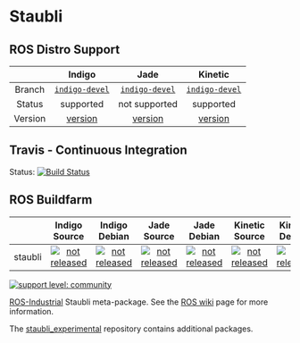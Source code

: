 # Staubli


## ROS Distro Support

|         | Indigo | Jade | Kinetic |
|:-------:|:------:|:----:|:-------:|
| Branch  | [`indigo-devel`](https://github.com/ros-industrial/staubli/tree/indigo-devel) | [`indigo-devel`](https://github.com/ros-industrial/staubli/tree/indigo-devel) | [`indigo-devel`](https://github.com/ros-industrial/staubli/tree/indigo-devel) |
| Status  |  supported | not supported |  supported |
| Version | [version](http://repositories.ros.org/status_page/ros_indigo_default.html?q=staubli) | [version](http://repositories.ros.org/status_page/ros_jade_default.html?q=staubli) | [version](http://repositories.ros.org/status_page/ros_kinetic_default.html?q=staubli) |

## Travis - Continuous Integration

Status: [![Build Status](https://travis-ci.org/ros-industrial/staubli.svg?branch=indigo-devel)](https://travis-ci.org/ros-industrial/staubli)

## ROS Buildfarm

|         | Indigo Source | Indigo Debian | Jade Source | Jade Debian |  Kinetic Source  |  Kinetic Debian |
|:-------:|:-------------------:|:-------------------:|:-------------------:|:-------------------:|:-------------------:|:-------------------:|
| staubli | [![not released](http://build.ros.org/buildStatus/icon?job=Isrc_uT__staubli__ubuntu_trusty__source)](http://build.ros.org/view/Isrc_uT/job/Isrc_uT__staubli__ubuntu_trusty__source/) | [![not released](http://build.ros.org/buildStatus/icon?job=Ibin_uT64__staubli__ubuntu_trusty_amd64__binary)](http://build.ros.org/view/Ibin_uT64/job/Ibin_uT64__staubli__ubuntu_trusty_amd64__binary/) | [![not released](http://build.ros.org/buildStatus/icon?job=Jsrc_uT__staubli__ubuntu_trusty__source)](http://build.ros.org/view/Jsrc_uT/job/Jsrc_uT__staubli__ubuntu_trusty__source/) | [![not released](http://build.ros.org/buildStatus/icon?job=Jbin_uT64__staubli__ubuntu_trusty_amd64__binary)](http://build.ros.org/view/Jbin_uT64/job/Jbin_uT64__staubli__ubuntu_trusty_amd64__binary/) | [![not released](http://build.ros.org/buildStatus/icon?job=Ksrc_uX__staubli__ubuntu_xenial__source)](http://build.ros.org/view/Ksrc_uX/job/Ksrc_uX__staubli__ubuntu_xenial__source/) | [![not released](http://build.ros.org/buildStatus/icon?job=Kbin_uX64__staubli__ubuntu_xenial_amd64__binary)](http://build.ros.org/view/Kbin_uX64/job/Kbin_uX64__staubli__ubuntu_xenial_amd64__binary/) |

[![support level: community](https://img.shields.io/badge/support%20level-community-lightgray.png)](http://rosindustrial.org/news/2016/10/7/better-supporting-a-growing-ros-industrial-software-platform)

[ROS-Industrial][] Staubli meta-package. See the [ROS wiki][] page for more information.

The [staubli_experimental][] repository contains additional packages.


[ROS-Industrial]: http://wiki.ros.org/Industrial
[ROS wiki]: http://wiki.ros.org/staubli
[staubli_experimental]: https://github.com/ros-industrial/staubli_experimental
